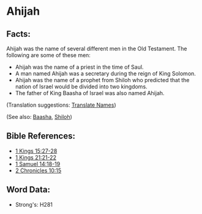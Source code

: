 # Ahijah #

## Facts: ##

Ahijah was the name of several different men in the Old Testament. The following are some of these men:

* Ahijah was the name of a priest in the time of Saul.
* A man named Ahijah was a secretary during the reign of King Solomon.
* Ahijah was the name of a prophet from Shiloh who predicted that the nation of Israel would be divided into two kingdoms.
* The father of King Baasha of Israel was also named Ahijah.

(Translation suggestions: [Translate Names](rc://en/ta/man/translate/translate-names))

(See also: [Baasha](../names/baasha.md), [Shiloh](../names/shiloh.md))

## Bible References: ##

* [1 Kings 15:27-28](rc://en/tn/help/1ki/15/27)
* [1 Kings 21:21-22](rc://en/tn/help/1ki/21/21)
* [1 Samuel 14:18-19](rc://en/tn/help/1sa/14/18)
* [2 Chronicles 10:15](rc://en/tn/help/2ch/10/15)

## Word Data: ##

* Strong's: H281
